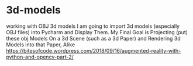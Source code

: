 # 3d-models
working with OBJ 3d models
I am going to import 3d models (especially OBJ files) into Pycharm and Display Them.
My Final Goal is Projecting (put) these obj Models On a 3d Scene (such as a 3d Paper) and Rendering 3d Models into that Paper, Alike https://bitesofcode.wordpress.com/2018/09/16/augmented-reality-with-python-and-opencv-part-2/
